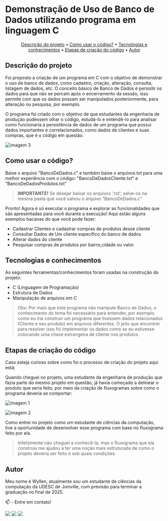# Demonstração de Uso de Banco de Dados utilizando programa em linguagem C
<p align="center">
 <a href="#Descrição do projeto">Descrição do projeto</a> •
 <a href="#Como usar o código?">Como usar o código?</a> • 
 <a href="#Tecnologias e conhecimentos">Tecnologias e conhecimentos</a> • 
 <a href="#Etapas de criação do código">Etapas de criação do código</a> • 
 <a href="#Autor">Autor</a>  
</p>

## Descrição do projeto
Foi proposto a criação de um programa em C com o objetivo de demonstrar o uso de banco de dados, como cadastro, criação, alteração, consulta, listagem de dados, etc. O conceito básico de Banco de Dados é persistir os dados para que não se percam após o encerramento da sessão, isso permite com que os dados possam ser manipulados posteriormente, para alteração ou pesquisa, por exemplo.

O programa foi criado com o objetivo de que estudantes da engenharia de produção pudessem olhar o código, estudá-lo e entendê-lo para analisar como funcionaria a persistência de dados de um programa que possui dados importantes e correlacionados, como dados de clientes e suas compras, que é o código em questão.

![imagem 3](https://user-images.githubusercontent.com/74624671/201502543-50226007-321e-4c0f-8f6a-92e6dbf4fb39.png)

  
## Como usar o código?
   Baixe o arquivo "BancoDeDados.c" e também baixe o arquivos.txt para uma melhor experiência com o código: "BancoDeDadosCliente.txt" e "BancoDeDadosProdutos.txt"
    
 > **IMPORTANTE!** Se desejar baixar os arquivos '.txt', salve-os na mesma pasta que você salvou o arquivo "BancoDeDados.c"
 
  Pronto! Agora é só executar o programa e explorar as funcionalidades que são apresentadas para você durante a execução! Aqui estão alguns exemplos bacanas do que você pode fazer:
   - Cadastrar Clientes e cadastrar compras de produtos desse cliente
   - Consultar Dados de Um cliente específico do banco de dados
   - Alterar dados do cliente
   - Pesquisar compras de produtos por bairro,cidade ou valor.

## Tecnologias e conhecimentos
As seguintes ferramentas/conhecimentos foram usadas na construção do projeto:
- C (Linguagem de Programação) 
- Estrutura de Dados
- Manipulação de arquivos em C
> Obs: Por mais que este programa não manipule Banco de Dados, o conhecimento do tema foi necessário para entender, por exemplo, como eu iria construir um programa que tivessem dados relacionados (Cliente e seu produto) em arquivos diferentes. O jeito que encontrei para resolver isso foi implementar os dados como se eu estivesse colocando uma chave estrangeira de cliente nos produtos.
  
  
  
 ## Etapas de criação do código
  Caso esteja curioso sobre como foi o processo de criação do projeto aqui está:
  
  Quando cheguei no projeto, uma estudante da engenharia de produção que fazia parte do mesmo projeto em questão, já havia começado a delinear o produto que seria feito, por meio da criação de fluxogramas sobre como o programa deveria se comportar:
  
  ![imagem 1](https://user-images.githubusercontent.com/74624671/201501748-37af4563-6c10-4758-9dc0-187c8d1251bb.jpg)
  
  ![imagem 2](https://user-images.githubusercontent.com/74624671/201501754-21d8e28e-5bde-4f7a-a43d-5c9bb8a6f6c5.jpg)
  
  
  Como entrei no projeto como um estudante de ciências da computação, tive a oportunidade de desenvolver esse programa com base no fluxograma feito por ela. 
  
  > Infelizmente não cheguei a conhecê-la, mas o fluxograma que ela construiu me ajudou a ter uma noção mais estruturada de como o projeto deveria ser feito e sob quais condições. 



  
## Autor
  Meu nome é Wyllen, atualmente sou um estudante de ciências da computação da UDESC de Joinville, com previsão para terminar a graduação no final de 2025.
  
  📫 - Entre em contato!
<div>
<a href="https://instagram.com/wyllen_brito/" target="_blank"><img src="https://img.shields.io/badge/-Instagram-%23E4405F?style=for-the-badge&logo=instagram&logoColor=white" target="_blank"></a>
<a href = "mailto:wyllen2015@gmail.com"><img src="https://img.shields.io/badge/Gmail-D14836?style=for-the-badge&logo=gmail&logoColor=white" target="_blank"></a>
<a href="https://www.linkedin.com/in/wyllen-brito/" target="_blank"><img src="https://img.shields.io/badge/-LinkedIn-%230077B5?style=for-the-badge&logo=linkedin&logoColor=white" target="_blank"></a>   
</div>

